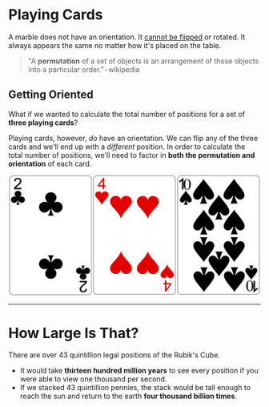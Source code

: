 # Playing Cards

A marble does not have an orientation. It [cannot be flipped][flipped] or
rotated. It always appears the same no matter how it's placed on the table.

> "A **permutation** of a set of objects is an arrangement of those objects
> into a particular order." - wikipedia

## Getting Oriented

What if we wanted to calculate the total number of positions for a set of
**three playing cards**?

Playing cards, however, *do* have an orientation. We can flip any of the three
cards and we'll end up with a *different* position. In order to calculate the
total number of positions, we'll need to factor in **both the permutation and
orientation** of each card.

![](cards.png)

---

# How Large Is That?

There are over 43 quintillion legal positions of the Rubik's Cube.

- It would take **thirteen hundred million years** to see every position if you
  were able to view one thousand per second.
- If we stacked 43 quintillion pennies, the stack would be tall enough to reach
  the sun and return to the earth **four thousand billion times**.

[flipped]: http://www.youtube.com/watch?v=CuVB8YpQlYQ
